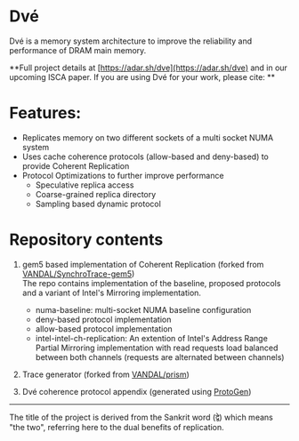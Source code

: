 

# Dvé

Dvé is a memory system architecture to improve the reliability and performance of DRAM main memory. 

**Full project details at [https://adar.sh/dve](https://adar.sh/dve) and in our upcoming ISCA paper. If you are using Dvé for your work, please cite: **

# Features:
- Replicates memory on two different sockets of a multi socket NUMA system
- Uses cache coherence protocols (allow-based and deny-based) to provide Coherent Replication
- Protocol Optimizations to further improve performance 
	- Speculative replica access
	- Coarse-grained replica directory
	- Sampling based dynamic protocol


# Repository contents
1.  gem5 based implementation of Coherent Replication (forked from [VANDAL/SynchroTrace-gem5](https://github.com/VANDAL/SynchroTrace-gem5))\
	The repo contains implementation of the baseline, proposed protocols and a variant of Intel's Mirroring implementation.
	 - numa-baseline: multi-socket NUMA baseline configuration
	 - deny-based protocol implementation
	 - allow-based protocol implementation
	 - intel-intel-ch-replication: An extention of Intel's Address Range Partial Mirroring implementation with read requests load balanced between both channels (requests are alternated between channels)

 2. Trace generator (forked from [VANDAL/prism](https://github.com/VANDAL/prism))

3. Dvé coherence protocol appendix (generated using [ProtoGen](https://github.com/icsa-caps/ProtoGen))


--------------------------------------------------------------
The title of the project is derived from the Sankrit word (द्वे) which means "the two",
referring here to the dual benefits of replication.
